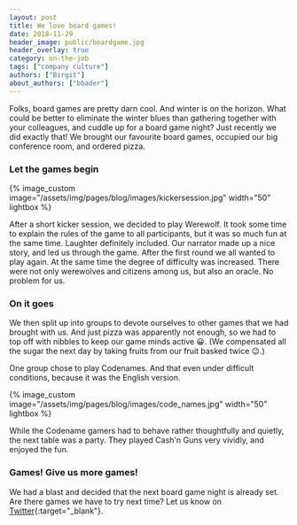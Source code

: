 ```yaml
---
layout: post
title: We love board games!
date: 2018-11-29
header_image: public/boardgame.jpg
header_overlay: true
category: on-the-job
tags: ["company culture"]
authors: ["Birgit"]
about_authors: ["bbader"]
---
```


Folks, board games are pretty darn cool.
And winter is on the horizon.
What could be better to eliminate the winter blues than gathering together with your colleagues, and cuddle up for a board game night?
Just recently we did exactly that!
We brought our favourite board games, occupied our big conference room, and ordered pizza.

### Let the games begin

{% image_custom image="/assets/img/pages/blog/images/kickersession.jpg" width="50" lightbox %}

After a short kicker session, we decided to play Werewolf.
It took some time to explain the rules of the game to all participants, but it was so much fun at the same time.
Laughter definitely included.
Our narrator made up a nice story, and led us through the game.
After the first round we all wanted to play again.
At the same time the degree of difficulty was increased.
There were not only werewolves and citizens among us, but also an oracle.
No problem for us.

### On it goes

We then split up into groups to devote ourselves to other games that we had brought with us.
And just pizza was apparently not enough, so we had to top off with nibbles to keep our game minds active 😀.
(We compensated all the sugar the next day by taking fruits from our fruit basked twice 😉.)

One group chose to play Codenames.
And that even under difficult conditions, because it was the English version.

{% image_custom image="/assets/img/pages/blog/images/code_names.jpg" width="50" lightbox %}

While the Codename gamers had to behave rather thoughtfully and quietly, the next table was a party.
They played Cash'n Guns very vividly, and enjoyed the fun.

### Games! Give us more games!

We had a blast and decided that the next board game night is already set.
Are there games we have to try next time?
Let us know on [Twitter](https://twitter.com/epagesdevs){:target="_blank"}.
